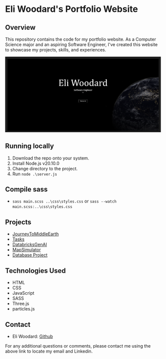# Eli Woodard's Portfolio Website

## Overview

This repository contains the code for my portfolio website. As a Computer Science major and an aspiring Software Engineer, I've created this website to showcase my projects, skills, and experiences.

![Portfolio Screenshot](./Images/PortfolioHeader.png)

## Running locally
1. Download the repo onto your system.
2. Install Node.js v20.10.0
3. Change directory to the project.
4. Run `node .\server.js` 

## Compile sass
- `sass main.scss ..\css\styles.css` or `sass --watch main.scss:..\css\styles.css`

## Projects
- [JourneyToMiddleEarth](https://eliwoodard.github.io/JourneyToMiddleEarth/)
- [Tasks](https://eliwoodard.github.io/Tasks/)
- [DatabricksGenAI](https://eliwoodard.github.io/DatabricksGenAI/)
- [MapSimulator](https://mapsimulator.onrender.com/)
- [Database Project](https://github.com/EliWoodard/DatabaseConnection)


## Technologies Used
- HTML
- CSS
- JavaScript
- SASS
- Three.js
- particles.js

## Contact
- Eli Woodard: [Github](https://github.com/EliWoodard)

For any additional questions or comments, please contact me using the above link to locate my email and Linkedin.
